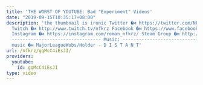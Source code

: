 ```yaml
---
title: 'THE WORST OF YOUTUBE: Bad "Experiment" Videos'
date: "2019-09-15T10:35:17+08:00"
description: 'the thumbnail is ironic Twitter �м https://twitter.com/NFKRZAlt ---------------------------------
  Twitch �м http://www.twitch.tv/nfkrz Facebook �м https://www.facebook.com/NFKRZ1
  Instagram �м https://instagram.com/roman_nfkrz/ Steam Group �м http://steamcommunity.com/groups/nfkrzgroup
  --------------------------------- Music: --------------------------------- Outro
  music �м MajorLeagueWobs/Holder - D I S T A N T'
url: /nfkrz/gqMcC4iEsJI/
providers:
  youtube:
    id: gqMcC4iEsJI
type: video
---
```

